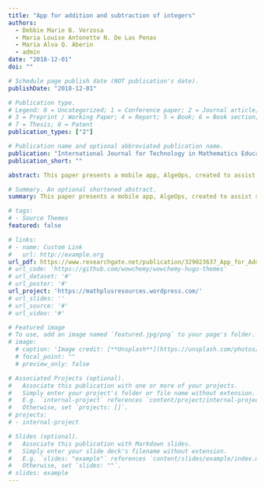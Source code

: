 ```yaml
---
title: "App for addition and subtraction of integers"
authors:
  - Debbie Marie B. Verzosa
  - Maria Louise Antonette N. De Las Penas
  - Maria Alva Q. Aberin
  - admin
date: "2018-12-01"
doi: ""

# Schedule page publish date (NOT publication's date).
publishDate: "2018-12-01"

# Publication type.
# Legend: 0 = Uncategorized; 1 = Conference paper; 2 = Journal article;
# 3 = Preprint / Working Paper; 4 = Report; 5 = Book; 6 = Book section;
# 7 = Thesis; 8 = Patent
publication_types: ["2"]

# Publication name and optional abbreviated publication name.
publication: "International Journal for Technology in Mathematics Education"
publication_short: ""

abstract: This paper presents a mobile app, AlgeOps, created to assist students in understanding addition and subtraction of integers. The design of the app amalgamated the neutralization model (based on cancelling integers of opposite signs) and the number line model to offer a more holistic representation of integers. Furthermore, since AlgeOps presents two objects, boxes and balloons, the learning objective may be extended to adding and subtracting polynomials. Pre- and post-assessments, student observations and interviews with teachers and students revealed the app can increase performance, facilitate conceptual development, and increase engagement in tasks involving integer addition and subtraction.

# Summary. An optional shortened abstract.
summary: This paper presents a mobile app, AlgeOps, created to assist students in understanding addition and subtraction of integers.

# tags:
# - Source Themes
featured: false

# links:
# - name: Custom Link
#   url: http://example.org
url_pdf: https://www.researchgate.net/publication/329023637_App_for_Addition_and_Subtraction_of_Integers
# url_code: 'https://github.com/wowchemy/wowchemy-hugo-themes'
# url_dataset: '#'
# url_poster: '#'
url_project: 'https://mathplusresources.wordpress.com/'
# url_slides: ''
# url_source: '#'
# url_video: '#'

# Featured image
# To use, add an image named `featured.jpg/png` to your page's folder. 
# image:
  # caption: 'Image credit: [**Unsplash**](https://unsplash.com/photos/s9CC2SKySJM)'
  # focal_point: ""
  # preview_only: false

# Associated Projects (optional).
#   Associate this publication with one or more of your projects.
#   Simply enter your project's folder or file name without extension.
#   E.g. `internal-project` references `content/project/internal-project/index.md`.
#   Otherwise, set `projects: []`.
# projects:
# - internal-project

# Slides (optional).
#   Associate this publication with Markdown slides.
#   Simply enter your slide deck's filename without extension.
#   E.g. `slides: "example"` references `content/slides/example/index.md`.
#   Otherwise, set `slides: ""`.
# slides: example
---
```


